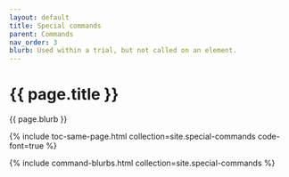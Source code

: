 ```yaml
---
layout: default
title: Special commands
parent: Commands
nav_order: 3
blurb: Used within a trial, but not called on an element.
---
```


# {{ page.title }}

{{ page.blurb }}

<!-- Command TOC -->
{% include toc-same-page.html collection=site.special-commands code-font=true %}

<!-- Command blurbs -->
{% include command-blurbs.html collection=site.special-commands %}
